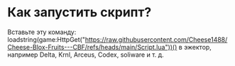 # Как запустить скрипт?
Вставьте эту команду: loadstring(game:HttpGet("https://raw.githubusercontent.com/Cheese1488/Cheese-Blox-Fruits---CBF/refs/heads/main/Script.lua"))() в эжектор, например Delta, Krnl, Arceus, Codex, soliware и т. д.
